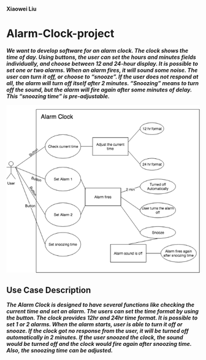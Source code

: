 <b> Xiaowei Liu <b>

# Alarm-Clock-project

<i>We want to develop software for an alarm clock.
The clock shows the time of day. Using buttons, the user can set the hours and minutes fields individually,
and choose between 12 and 24-hour display.
It is possible to set one or two alarms. When an alarm fires, it will sound some noise. The user can turn it off,
or choose to “snooze”. If the user does not respond at all, the alarm will turn off itself after 2 minutes.
“Snoozing” means to turn off the sound, but the alarm will fire again after some minutes of delay. This
“snoozing time” is pre-adjustable.</i>


  <img src="/Diagram.png" width="700px" />


## Use Case Description
<i>
The Alarm Clock is designed to have several functions like checking the current time and set an alarm. The users can set the time format by using the button. The clock provides 12hr and 24hr time format. It is possible to set 1 or 2 alarms. When the alarm starts, user is able to turn it off or snooze. If the clock got no response from the user, it will be turned off automatically in 2 minutes. If the user snoozed the clock, the sound would be turned off and the clock would fire again after snoozing time. Also, the snoozing time can be adjusted.
</i>
